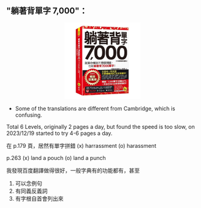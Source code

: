 ## "躺著背單字 7,000"：
<!-- ![Alt text](image.png ) -->
<div  align="center">    
<img src="./image.png" width = "200" alt="躺著背單字"/>
</div>

* Some of the translations are different from Cambridge, which is confusing.

Total 6 Levels, originally 2 pages a day, but found the speed is too slow, on 2023/12/19 started to try 4-6 pages a day.


在 p.179 頁，居然有單字拼錯
(x) harrassment
(o) harassment

p.263
(x) land a pouch
(o) land a punch


我發現百度翻譯做得很好，一般字典有的功能都有，甚至
1. 可以念例句
2. 有同義反義詞
3. 有字根自首會列出來
